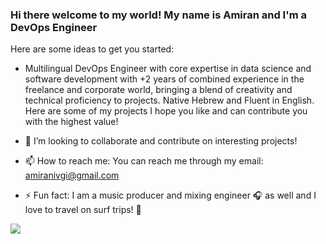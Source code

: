 ### Hi there welcome to my world! My name is Amiran and I'm a DevOps Engineer 

Here are some ideas to get you started:

- Multilingual DevOps Engineer with core expertise in data science and software development with +2 years of combined experience in the freelance and corporate world, bringing a blend of creativity and technical proficiency to projects. Native Hebrew and Fluent in English.
  Here are some of my projects I hope you like and can contribute you with the highest value! 

- 👯 I’m looking to collaborate and contribute on interesting projects!
- 📫 How to reach me: You can reach me through my email: amiranivgi@gmail.com
- ⚡ Fun fact: I am a music producer and mixing engineer 🎧 as well and I love to travel on surf trips! 🌊



 
<div> 
  <a href="www.linkedin.com/in/amiranivgi" target="_blank"><img src="https://img.shields.io/badge/-LinkedIn-%230077B5?style=for-the-badge&logo=linkedin&logoColor=white" target="_blank"></a> 
  
</div>
